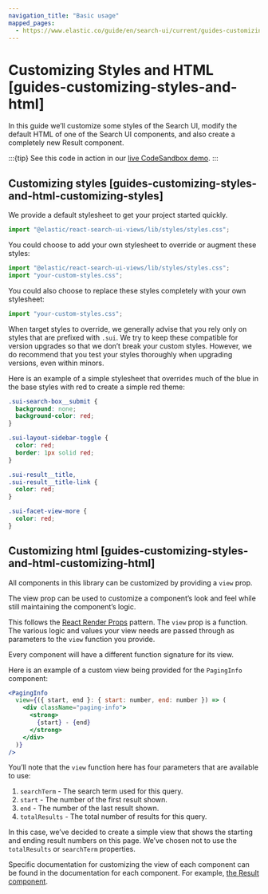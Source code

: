 ```yaml
---
navigation_title: "Basic usage"
mapped_pages:
  - https://www.elastic.co/guide/en/search-ui/current/guides-customizing-styles-and-html.html
---
```


# Customizing Styles and HTML [guides-customizing-styles-and-html]

In this guide we’ll customize some styles of the Search UI, modify the default HTML of one of the Search UI components, and also create a completely new Result component.

:::{tip}
See this code in action in our [live CodeSandbox demo](https://codesandbox.io/embed/github/elastic/search-ui/tree/main/examples/sandbox?autoresize=1&fontsize=12&initialpath=%2Fcustomizing-styles-and-html&module=%2Fsrc%2Fpages%2Fcustomizing-styles-and-html%2Findex.jsx).
:::

## Customizing styles [guides-customizing-styles-and-html-customizing-styles]

We provide a default stylesheet to get your project started quickly.

```jsx
import "@elastic/react-search-ui-views/lib/styles/styles.css";
```

You could choose to add your own stylesheet to override or augment these styles:

```jsx
import "@elastic/react-search-ui-views/lib/styles/styles.css";
import "your-custom-styles.css";
```

You could also choose to replace these styles completely with your own stylesheet:

```jsx
import "your-custom-styles.css";
```

When target styles to override, we generally advise that you rely only on styles that are prefixed with `.sui`. We try to keep these compatible for version upgrades so that we don’t break your custom styles. However, we do recommend that you test your styles thoroughly when upgrading versions, even within minors.

Here is an example of a simple stylesheet that overrides much of the blue in the base styles with red to create a simple red theme:

```css
.sui-search-box__submit {
  background: none;
  background-color: red;
}

.sui-layout-sidebar-toggle {
  color: red;
  border: 1px solid red;
}

.sui-result__title,
.sui-result__title-link {
  color: red;
}

.sui-facet-view-more {
  color: red;
}
```

## Customizing html [guides-customizing-styles-and-html-customizing-html]

All components in this library can be customized by providing a `view` prop.

The view prop can be used to customize a component’s look and feel while still maintaining the component’s logic.

This follows the [React Render Props](https://reactjs.org/docs/render-props.html) pattern. The `view` prop is a function. The various logic and values your view needs are passed through as parameters to the `view` function you provide.

Every component will have a different function signature for its view.

Here is an example of a custom view being provided for the `PagingInfo` component:

```jsx
<PagingInfo
  view={({ start, end }: { start: number, end: number }) => (
    <div className="paging-info">
      <strong>
        {start} - {end}
      </strong>
    </div>
  )}
/>
```

You’ll note that the `view` function here has four parameters that are available to use:

1. `searchTerm` - The search term used for this query.
2. `start` - The number of the first result shown.
3. `end` - The number of the last result shown.
4. `totalResults` - The total number of results for this query.

In this case, we’ve decided to create a simple view that shows the starting and ending result numbers on this page. We’ve chosen not to use the `totalResults` or `searchTerm` properties.

Specific documentation for customizing the view of each component can be found in the documentation for each component. For example, [the Result component](/reference/api-react-components-result.md#api-react-components-result-view-customization).
